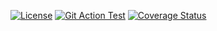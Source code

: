 [![License](https://img.shields.io/badge/License-Apache%202.0-yellowgreen.svg)](https://www.apache.org/licenses/LICENSE-2.0)
[![Git Action Test](https://github.com/tonny1983/GithubActionTest/actions/workflows/main.yml/badge.svg)](https://github.com/tonny1983/GithubActionTest/actions/workflows/main.yml)
[![Coverage Status](https://img.shields.io/codecov/c/github/tonny1983/GithubActionTest.svg)](https://codecov.io/gh/tonny1983/GithubActionTest/tree/main)

